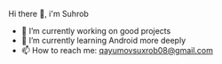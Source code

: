 Hi there 👋, i'm Suhrob

- 🔭 I’m currently working on good projects
- 🌱 I’m currently learning Android more deeply
- 📫 How to reach me: qayumovsuxrob08@gmail.com
